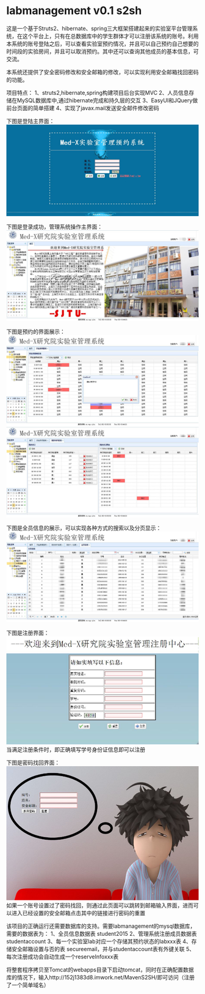 # labmanagement  v0.1 s2sh
这是一个基于Struts2、hibernate、spring三大框架搭建起来的实验室平台管理系统，在这个平台上，只有在总数据库中的学生群体才可以注册该系统的账号。利用本系统的账号登陆之后，可以查看实验室预约情况，并且可以自己预约自己想要的时间段的实验房间，并且可以取消预约。其中还可以查询其他成员的基本信息，可交流。

本系统还提供了安全密码修改和安全邮箱的修改，可以实现利用安全邮箱找回密码的功能。

项目特点：
1、struts2,hibernate,spring构建项目后台实现MVC
2、人员信息存储在MySQL数据库中,通过hibernate完成和持久层的交互
3、EasyUI和JQuery做前台页面的简单搭建
4、实现了javax.mail发送安全邮件修改密码


下图是登陆主界面：
![image](https://raw.githubusercontent.com/Wangqy312/s2sh-labmanagement/master/raw/1.jpg)

下图是登录成功，管理系统操作主界面：
![image](https://raw.githubusercontent.com/Wangqy312/s2sh-labmanagement/master/raw/2.jpg)

下图是预约的界面展示：
![image](https://raw.githubusercontent.com/Wangqy312/s2sh-labmanagement/master/raw/3.jpg)
![image](https://raw.githubusercontent.com/Wangqy312/s2sh-labmanagement/master/raw/4.jpg)

下图是全员信息的展示，可以实现各种方式的搜索以及分页显示：
![image](https://raw.githubusercontent.com/Wangqy312/s2sh-labmanagement/master/raw/5.jpg)

下图是注册界面：
![image](https://raw.githubusercontent.com/Wangqy312/s2sh-labmanagement/master/raw/7.jpg)
当满足注册条件时，即正确填写学号身份证信息即可以注册

下图是密码找回界面：
![image](https://raw.githubusercontent.com/Wangqy312/s2sh-labmanagement/master/raw/8.jpg)
如果一个账号设置过了密码找回，则通过此页面可以跳转到邮箱输入界面，进而可以进入已经设置的安全邮箱点击其中的链接进行密码的重置


该项目的正确运行还需要数据库的支持。需要labmanagement的mysql数据库，需要的数据表为：
1、全员信息数据表 student2015
2、管理系统注册成员数据表 studentaccount
3、每一个实验室lab对应一个存储其预约状态的labxxx表
4、存储安全邮箱设置与否的表 secureemail，并与studentaccount表有外键关联
5、每次注册成功会自动生成一个reserveInfoxxx表

将整套程序拷贝至Tomcat的webapps目录下启动tomcat，同时在正确配置数据库的情况下，输入http://152j1383d8.imwork.net/MavenS2SH/即可访问（注册了一个简单域名）




